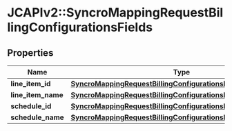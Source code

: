 # JCAPIv2::SyncroMappingRequestBillingConfigurationsFields

## Properties
Name | Type | Description | Notes
------------ | ------------- | ------------- | -------------
**line_item_id** | [**SyncroMappingRequestBillingConfigurationsFieldsLineItemId**](SyncroMappingRequestBillingConfigurationsFieldsLineItemId.md) |  | [optional] 
**line_item_name** | [**SyncroMappingRequestBillingConfigurationsFieldsLineItemName**](SyncroMappingRequestBillingConfigurationsFieldsLineItemName.md) |  | [optional] 
**schedule_id** | [**SyncroMappingRequestBillingConfigurationsFieldsLineItemId**](SyncroMappingRequestBillingConfigurationsFieldsLineItemId.md) |  | [optional] 
**schedule_name** | [**SyncroMappingRequestBillingConfigurationsFieldsLineItemName**](SyncroMappingRequestBillingConfigurationsFieldsLineItemName.md) |  | [optional] 

